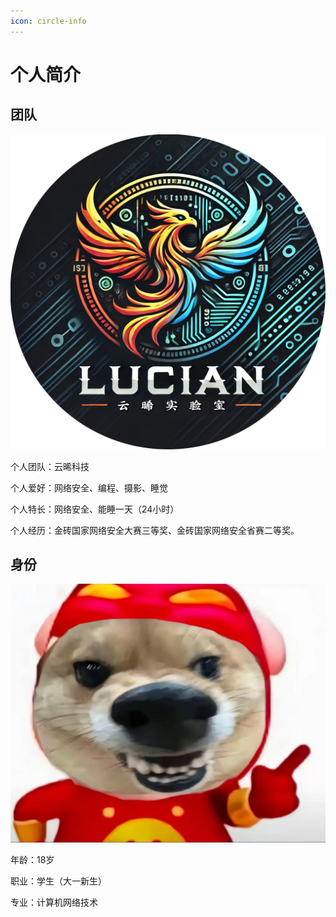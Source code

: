 ```yaml
---
icon: circle-info
---
```


# 个人简介

## 团队
![团队](/tuandui.png)

个人团队：云晞科技

个人爱好：网络安全、编程、摄影、睡觉

个人特长：网络安全、能睡一天（24小时）

个人经历：金砖国家网络安全大赛三等奖、金砖国家网络安全省赛二等奖。

## 身份
![身份](/shenfen.jpg)

年龄：18岁

职业：学生（大一新生）

专业：计算机网络技术

